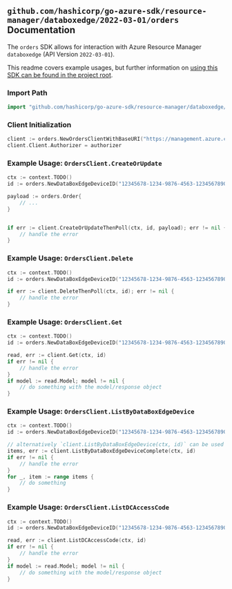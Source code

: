 
## `github.com/hashicorp/go-azure-sdk/resource-manager/databoxedge/2022-03-01/orders` Documentation

The `orders` SDK allows for interaction with Azure Resource Manager `databoxedge` (API Version `2022-03-01`).

This readme covers example usages, but further information on [using this SDK can be found in the project root](https://github.com/hashicorp/go-azure-sdk/tree/main/docs).

### Import Path

```go
import "github.com/hashicorp/go-azure-sdk/resource-manager/databoxedge/2022-03-01/orders"
```


### Client Initialization

```go
client := orders.NewOrdersClientWithBaseURI("https://management.azure.com")
client.Client.Authorizer = authorizer
```


### Example Usage: `OrdersClient.CreateOrUpdate`

```go
ctx := context.TODO()
id := orders.NewDataBoxEdgeDeviceID("12345678-1234-9876-4563-123456789012", "example-resource-group", "deviceName")

payload := orders.Order{
	// ...
}


if err := client.CreateOrUpdateThenPoll(ctx, id, payload); err != nil {
	// handle the error
}
```


### Example Usage: `OrdersClient.Delete`

```go
ctx := context.TODO()
id := orders.NewDataBoxEdgeDeviceID("12345678-1234-9876-4563-123456789012", "example-resource-group", "deviceName")

if err := client.DeleteThenPoll(ctx, id); err != nil {
	// handle the error
}
```


### Example Usage: `OrdersClient.Get`

```go
ctx := context.TODO()
id := orders.NewDataBoxEdgeDeviceID("12345678-1234-9876-4563-123456789012", "example-resource-group", "deviceName")

read, err := client.Get(ctx, id)
if err != nil {
	// handle the error
}
if model := read.Model; model != nil {
	// do something with the model/response object
}
```


### Example Usage: `OrdersClient.ListByDataBoxEdgeDevice`

```go
ctx := context.TODO()
id := orders.NewDataBoxEdgeDeviceID("12345678-1234-9876-4563-123456789012", "example-resource-group", "deviceName")

// alternatively `client.ListByDataBoxEdgeDevice(ctx, id)` can be used to do batched pagination
items, err := client.ListByDataBoxEdgeDeviceComplete(ctx, id)
if err != nil {
	// handle the error
}
for _, item := range items {
	// do something
}
```


### Example Usage: `OrdersClient.ListDCAccessCode`

```go
ctx := context.TODO()
id := orders.NewDataBoxEdgeDeviceID("12345678-1234-9876-4563-123456789012", "example-resource-group", "deviceName")

read, err := client.ListDCAccessCode(ctx, id)
if err != nil {
	// handle the error
}
if model := read.Model; model != nil {
	// do something with the model/response object
}
```
